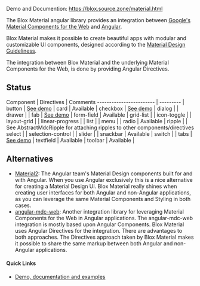 Demo and Documention: https://blox.source.zone/material.html

The Blox Material angular library provides an integration between
[Google's Material Components for the Web](https://github.com/material-components/material-components-web)
and [Angular](https://angular.io).

Blox Material makes it possible to create beautiful apps with modular and customizable UI components,
designed according to the [Material Design Guideliness](https://material.io/guidelines).

The integration between Blox Material and the underlying Material Components for the Web,
is done by providing Angular Directives.

## Status 

Component                | Directives | Comments
------------------------ | --------- |
button                   | [See demo](https://blox.source.zone/material.html#//directives/button) |
card                     | Available |
checkbox                 | [See demo](https://blox.source.zone/material.html#//directives/checkbox) |
dialog                   |           |
drawer                   |           |
fab                      | [See demo](https://blox.source.zone/material.html#//directives/fab) |
form-field               | Available |
grid-list                |           |
icon-toggle              |           |
layout-grid              |           |
linear-progress          |           |
list                     |           |
menu                     |           |
radio                    | Available |
ripple                   |           | See AbstractMdcRipple for attaching ripples to other components/directives
select                   |           |
selection-control        |           |
slider                   |           |
snackbar                 | Available |
switch                   |           |
tabs                     | [See demo](https://blox.source.zone/material.html#//directives/tab) |
textfield                | Available |
toolbar                  | Available |

## Alternatives
* [Material2](https://material.angular.io):
  The Angular team's Material Design components built for and with Angular.
  When you use Angular exclusively this is a nice alternative for creating a Material
  Design UI.
  Blox Material really shines when creating user interfaces for both Angular and non-Angular
  applications, as you can leverage the same Material Components and Styling in both cases.
* [angular-mdc-web](https://github.com/trimox/angular-mdc-web):
  Another integration library for leveraging Material Components for the Web in Angular
  applications. The angular-mdc-web integration is mostly based upon Angular Components.
  Blox Material uses Angular Directives for the integration.
  There are advantages to both approaches.
  The Directives approach taken by Blox Material makes it possible to share the same markup between
  both Angular and non-Angular applications.

#### Quick Links
*  [Demo, documentation and examples](https://blox.source.zone/material.html)